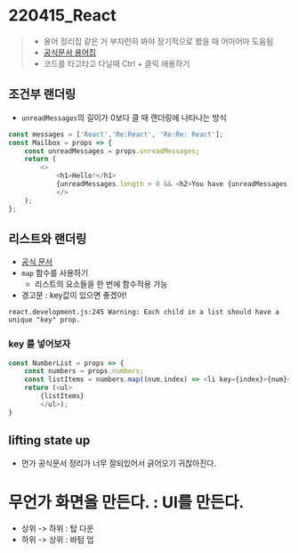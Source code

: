 # 220415_React
> - 용어 정리집 같은 거 부지런히 봐야 장기적으로 봤을 때 어마어마 도움됨
> - [공식문서 용어집](https://ko.reactjs.org/docs/glossary.html)
> - 코드를 타고타고 다닐때 Ctrl + 클릭 애용하기

## 조건부 랜더링
- `unreadMessages`의 길이가 0보다 클 때 랜더링에 나타나는 방식
```js
const messages = ['React','Re:React', 'Re:Re: React'];
const Mailbox = props => {
    const unreadMessages = props.unreadMessages;
    return (
        <>
            <h1>Hello!</h1>
            {unreadMessages.length > 0 && <h2>You have {unreadMessages.length} unread messages.</h2>}
            </>
    );
};
```
## 리스트와 랜더링
- [공식 문서](https://ko.reactjs.org/docs/lists-and-keys.html)
- `map` 함수를 사용하기
    - 리스트의 요소들을 한 번에 함수적용 가능
- 경고문 : key값이 있으면 좋겠어!
```
react.development.js:245 Warning: Each child in a list should have a unique "key" prop.
```
### key 를 넣어보자
```js
const NumberList = props => {
    const numbers = props.numbers;
    const listItems = numbers.map((num,index) => <li key={index}>{num}</li>);
    return (<ul>
        {listItems}
        </ul>);
}
```

## lifting state up
- 먼가 공식문서 정리가 너무 잘되있어서 긁어오기 귀찮아진다.

# 무언가 화면을 만든다. : UI를 만든다.
- 상위 -> 하위 : 탑 다운
- 하위 -> 상위 : 바텀 업
